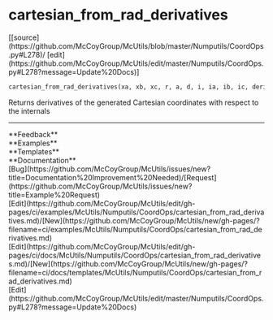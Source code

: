 # <a id="McUtils.Numputils.CoordOps.cartesian_from_rad_derivatives">cartesian_from_rad_derivatives</a>
<div class="docs-source-link" markdown="1">
[[source](https://github.com/McCoyGroup/McUtils/blob/master/Numputils/CoordOps.py#L278)/
[edit](https://github.com/McCoyGroup/McUtils/edit/master/Numputils/CoordOps.py#L278?message=Update%20Docs)]
</div>

```python
cartesian_from_rad_derivatives(xa, xb, xc, r, a, d, i, ia, ib, ic, derivs, order=2, return_comps=False): 
```
Returns derivatives of the generated Cartesian coordinates with respect
to the internals












---


<div markdown="1" class="text-secondary">
<div class="container">
  <div class="row">
   <div class="col" markdown="1">
**Feedback**   
</div>
   <div class="col" markdown="1">
**Examples**   
</div>
   <div class="col" markdown="1">
**Templates**   
</div>
   <div class="col" markdown="1">
**Documentation**   
</div>
   <div class="col" markdown="1">
   
</div>
   <div class="col" markdown="1">
   
</div>
   <div class="col" markdown="1">
   
</div>
</div>
  <div class="row">
   <div class="col" markdown="1">
[Bug](https://github.com/McCoyGroup/McUtils/issues/new?title=Documentation%20Improvement%20Needed)/[Request](https://github.com/McCoyGroup/McUtils/issues/new?title=Example%20Request)   
</div>
   <div class="col" markdown="1">
[Edit](https://github.com/McCoyGroup/McUtils/edit/gh-pages/ci/examples/McUtils/Numputils/CoordOps/cartesian_from_rad_derivatives.md)/[New](https://github.com/McCoyGroup/McUtils/new/gh-pages/?filename=ci/examples/McUtils/Numputils/CoordOps/cartesian_from_rad_derivatives.md)   
</div>
   <div class="col" markdown="1">
[Edit](https://github.com/McCoyGroup/McUtils/edit/gh-pages/ci/docs/McUtils/Numputils/CoordOps/cartesian_from_rad_derivatives.md)/[New](https://github.com/McCoyGroup/McUtils/new/gh-pages/?filename=ci/docs/templates/McUtils/Numputils/CoordOps/cartesian_from_rad_derivatives.md)   
</div>
   <div class="col" markdown="1">
[Edit](https://github.com/McCoyGroup/McUtils/edit/master/Numputils/CoordOps.py#L278?message=Update%20Docs)   
</div>
   <div class="col" markdown="1">
   
</div>
   <div class="col" markdown="1">
   
</div>
   <div class="col" markdown="1">
   
</div>
</div>
</div>
</div>